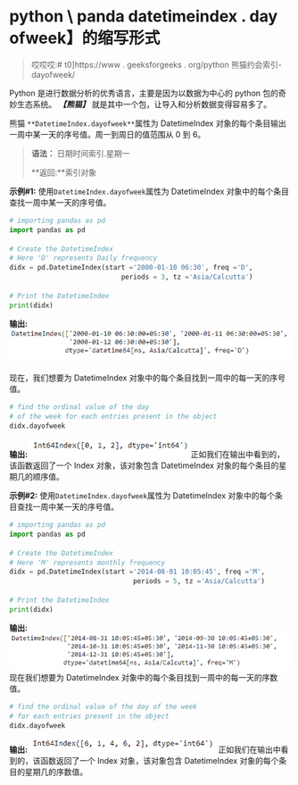 # python \ panda datetimeindex . day ofweek】的缩写形式

> 哎哎哎:# t0]https://www . geeksforgeeks . org/python 熊猫约会索引-dayofweek/

Python 是进行数据分析的优秀语言，主要是因为以数据为中心的 python 包的奇妙生态系统。 ***【熊猫】*** 就是其中一个包，让导入和分析数据变得容易多了。

熊猫 `**DatetimeIndex.dayofweek**`属性为 DatetimeIndex 对象的每个条目输出一周中某一天的序号值。周一到周日的值范围从 0 到 6。

> **语法：** 日期时间索引.星期一
> 
> **返回:**索引对象

**示例#1:** 使用`DatetimeIndex.dayofweek`属性为 DatetimeIndex 对象中的每个条目查找一周中某一天的序号值。

```py
# importing pandas as pd
import pandas as pd

# Create the DatetimeIndex
# Here 'D' represents Daily frequency
didx = pd.DatetimeIndex(start ='2000-01-10 06:30', freq ='D', 
                            periods = 3, tz ='Asia/Calcutta')

# Print the DatetimeIndex
print(didx)
```

**输出:**
![](img/6a02ef51f8ccf8e7ac6e5d07670a48b9.png)

现在，我们想要为 DatetimeIndex 对象中的每个条目找到一周中的每一天的序号值。

```py
# find the ordinal value of the day 
# of the week for each entries present in the object
didx.dayofweek
```

**输出:**
![](img/64a26de6880ef359f7e3c2506aa33363.png)
正如我们在输出中看到的，该函数返回了一个 Index 对象，该对象包含 DatetimeIndex 对象的每个条目的星期几的顺序值。

**示例#2:** 使用`DatetimeIndex.dayofweek`属性为 DatetimeIndex 对象中的每个条目查找一周中某一天的序号值。

```py
# importing pandas as pd
import pandas as pd

# Create the DatetimeIndex
# Here 'M' represents monthly frequency
didx = pd.DatetimeIndex(start ='2014-08-01 10:05:45', freq ='M',
                               periods = 5, tz ='Asia/Calcutta')

# Print the DatetimeIndex
print(didx)
```

**输出:**
![](img/7209b56d19803e90e9ddf2e50319c2e7.png)
现在我们想要为 DatetimeIndex 对象中的每个条目找到一周中的每一天的序数值。

```py
# find the ordinal value of the day of the week
# for each entries present in the object
didx.dayofweek
```

**输出:**
![](img/197029054b17b8e59213b3924fe60baf.png)
正如我们在输出中看到的，该函数返回了一个 Index 对象，该对象包含 DatetimeIndex 对象的每个条目的星期几的序数值。